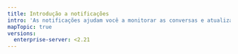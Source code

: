 ```yaml
---
title: Introdução a notificações
intro: 'As notificações ajudam você a monitorar as conversas e atualizações de seu interesse. É possível receber notificações em {{ site.data.variables.product.product_name }} ou em seu e-mail de cliente sobre conversas nas quais você esteja participando ou atualizações que você está acompanhando.'
mapTopic: true
versions:
  enterprise-server: <2.21
---
```


